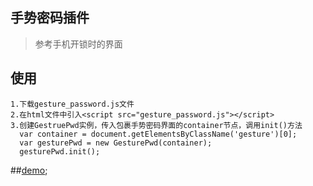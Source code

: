 ## 手势密码插件

>参考手机开锁时的界面

## 使用

```
1.下载gesture_password.js文件
2.在html文件中引入<script src="gesture_password.js"></script>
3.创建GestruePwd实例，传入包裹手势密码界面的container节点，调用init()方法
  var container = document.getElementsByClassName('gesture')[0];
  var gesturePwd = new GesturePwd(container);
  gesturePwd.init();

```
##[demo]();
